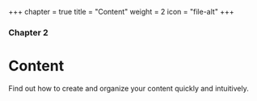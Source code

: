 +++
chapter = true
title = "Content"
weight = 2
icon = "file-alt"
+++

### Chapter 2

# Content

Find out how to create and organize your content quickly and intuitively.
